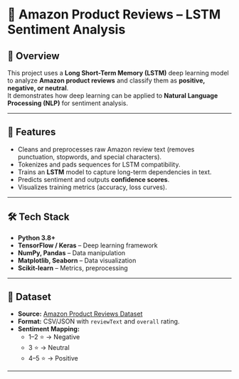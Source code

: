 # 🛒 Amazon Product Reviews – LSTM Sentiment Analysis  

## 📌 Overview  
This project uses a **Long Short-Term Memory (LSTM)** deep learning model to analyze **Amazon product reviews** and classify them as **positive, negative, or neutral**.  
It demonstrates how deep learning can be applied to **Natural Language Processing (NLP)** for sentiment analysis.  

---

## 🚀 Features  
- Cleans and preprocesses raw Amazon review text (removes punctuation, stopwords, and special characters).  
- Tokenizes and pads sequences for LSTM compatibility.  
- Trains an **LSTM** model to capture long-term dependencies in text.  
- Predicts sentiment and outputs **confidence scores**.  
- Visualizes training metrics (accuracy, loss curves).  

---

## 🛠 Tech Stack  
- **Python 3.8+**  
- **TensorFlow / Keras** – Deep learning framework  
- **NumPy, Pandas** – Data manipulation  
- **Matplotlib, Seaborn** – Data visualization  
- **Scikit-learn** – Metrics, preprocessing  

---

## 📂 Dataset  
- **Source:** [Amazon Product Reviews Dataset](https://nijianmo.github.io/amazon/index.html)  
- **Format:** CSV/JSON with `reviewText` and `overall` rating.  
- **Sentiment Mapping:**  
  - 1–2 ⭐ → Negative  
  - 3 ⭐ → Neutral  
  - 4–5 ⭐ → Positive  

---
